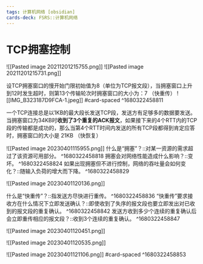 ```yaml
---
tags: 计算机网络 [obsidian]
cards-deck: FSRS::计算机网络
---
```


# TCP拥塞控制
![[Pasted image 20211201215755.png]]
![[Pasted image 20211201215731.png]]

设TCP拥塞窗口的慢开始门限初始值为8（单位为TCP报文段），当拥塞窗口上升到12时发生超时，则第13个传输轮次时拥塞窗口的大小为：7  （快重传）
![[IMG_B323187D9FCA-1.jpeg]]
#card-spaced 
^1680322458811



一个TCP连接总是以1KB的最大段长发送TCP段，发送方有足够多的数据要发送。当拥塞窗口为34KB时**收到了3个重复的ACK报文**，如果接下来的4个RTT内的TCP段的传输都是成功的，那么当第4个RTT时间内发送的所有TCP段都得到肯定应答时，拥塞窗口的大小是 21KB （快恢复）


![[Pasted image 20230401115955.png]]
什么是“拥塞”？::对某一资源的需求超过了该资源可用部分。 ^1680322458818
拥塞会对网络性能造成什么影响？::变坏。 ^1680322458824
如果出现拥塞但不进行控制，网络的吞吐量会如何变化？::随输入负荷的增大而下降。 ^1680322458829


![[Pasted image 20230401120136.png]]


什么是“快重传”？::指发送方尽快进行重传。 ^1680322458836
“快重传”要求接收方在什么情况下立即发送确认？::即使收到了失序的报文段也要立即发出对已收到的报文段的重复确认。 ^1680322458842
发送方收到多少个连续的重复确认后会立即重传相应的报文段？::收到3个连续的重复确认。 ^1680322458847

![[Pasted image 20230401120451.png]]

![[Pasted image 20230401120535.png]]



![[Pasted image 20230401121106.png]]
#card-spaced 
^1680322458853
